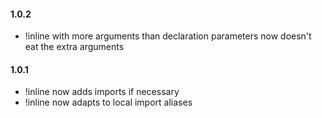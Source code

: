 #### 1.0.2
  - !inline with more arguments than declaration parameters
    now doesn't eat the extra arguments

#### 1.0.1
  - !inline now adds imports if necessary
  - !inline now adapts to local import aliases
